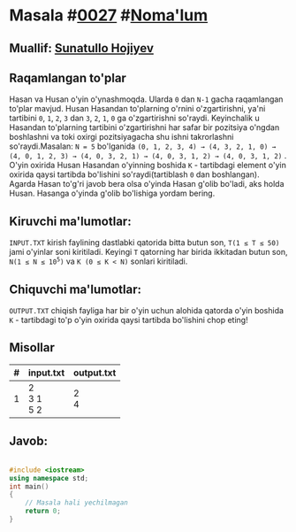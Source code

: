 
<h1>Masala #<a href="https://robocontest.uz/tasks/0027">0027</a> #<a href="https://robocontest.uz/tasks?category=1">Noma'lum</a></h1>
<h2> Muallif: <a href="https://robocontest.uz/profile/sunnat">Sunatullo Hojiyev</a></h2>
<h2>Raqamlangan to'plar</h2>
<p>Hasan va Husan o'yin o'ynashmoqda. Ularda <code>0</code> dan <code>N-1</code> gacha raqamlangan to'plar mavjud. Husan Hasandan to'plarning o'rnini o'zgartirishni, ya'ni tartibini <code>0</code>, <code>1</code>, <code>2</code>, <code>3</code> dan <code>3</code>, <code>2</code>, <code>1</code>, <code>0</code> ga o'zgartirishni so'raydi. Keyinchalik u Hasandan to'plarning tartibini o'zgartirishni har safar bir pozitsiya o'ngdan boshlashni va toki oxirgi pozitsiyagacha shu ishni takrorlashni so'raydi.Masalan: <code>N = 5</code> bo'lganida <code>(0, 1, 2, 3, 4) → (4, 3, 2, 1, 0) → (4, 0, 1, 2, 3) → (4, 0, 3, 2, 1) → (4, 0, 3, 1, 2) → (4, 0, 3, 1, 2)</code> . O'yin oxirida Husan Hasandan o'yinning boshida <code>K</code> - tartibdagi element o'yin oxirida qaysi tartibda bo'lishini so'raydi(tartiblash <code>0</code> dan boshlangan). Agarda Hasan to'g'ri javob bera olsa o'yinda Hasan g'olib bo'ladi, aks holda Husan. Hasanga o'yinda g'olib bo'lishiga yordam bering.</p>
<h2>Kiruvchi ma'lumotlar:</h2>
<p><code>INPUT.TXT</code> kirish faylining dastlabki qatorida bitta butun son, <code>T(1 ≤ T ≤ 50)</code> jami o'yinlar soni kiritiladi. Keyingi <code>T</code> qatorning har birida ikkitadan butun son, <code>N(1 ≤ N ≤ 10<sup>5</sup>)</code> va 
<code>K (0 ≤ K < N)</code> sonlari kiritiladi.</p>
<h2>Chiquvchi ma'lumotlar:</h2>
<p><code>OUTPUT.TXT</code> chiqish fayliga har bir o'yin uchun alohida qatorda o'yin boshida <code>K</code> - tartibdagi to'p o'yin oxirida qaysi tartibda bo'lishini chop eting!</p>
<h2>Misollar</h2>
<table>
    <thead>
        <tr>
            <th>#</th>
            <th>input.txt</th>
            <th>output.txt</th>
        </tr>
    </thead>
    <tbody>
            <tr>
                <td>1</td>
                <td>2<br>3 1<br>5 2</td>
                <td>2<br>4</td>
            </tr>
    </tbody>
</table>
<h2>Javob:</h2>

######
```cpp
#include <iostream>
using namespace std;
int main()
{
    // Masala hali yechilmagan
    return 0;
}
```

